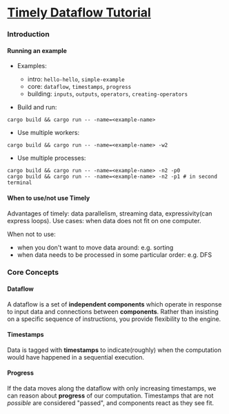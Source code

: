 # [Timely Dataflow Tutorial](http://timelydataflow.github.io/timely-dataflow/introduction.html)

### Introduction

#### Running an example

- Examples:
  - intro: `hello-hello`, `simple-example`
  - core: `dataflow`, `timestamps`, `progress`
  - building: `inputs`, `outputs`, `operators`, `creating-operators`

- Build and run:
```
cargo build && cargo run -- -name=<example-name>
```

- Use multiple workers:
```
cargo build && cargo run -- -name=<example-name> -w2
```


- Use multiple processes:
```
cargo build && cargo run -- -name=<example-name> -n2 -p0
cargo build && cargo run -- -name=<example-name> -n2 -p1 # in second terminal
```


#### When to use/not use Timely

Advantages of timely: data parallelism, streaming data, expressivity(can express loops).
Use cases: when data does not fit on one computer.

When not to use:
  - when you don't want to move data around: e.g. sorting
  - when data needs to be processed in some particular order: e.g. DFS

### Core Concepts

#### Dataflow

A dataflow is a set of **independent components** which operate in response to input data and connections between **components**. Rather than insisting on a specific sequence of instructions, you provide flexibility to the engine.

#### Timestamps

Data is tagged with **timestamps** to indicate(roughly) when the computation would have happened in a sequential execution.

#### Progress

If the data moves along the dataflow with only increasing timestamps, we can reason about **progress** of our computation. Timestamps that are not *possible* are considered "passed", and components react as they see fit.
